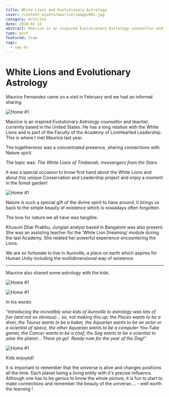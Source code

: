 ```yaml
---
title: White Lions and Evolutionary Astrology
cover: /content-assets/maurice/imagex001.jpg
category: Articles
date: 2018-02-15
abstract: Maurice is an inspired Evolutionary Astrology counsellor and teacher, currently based in the United States. He has a long relation with the White Lions and is part of the Faculty of the Academy of LionHearted Leadership. Maurice was with us in Auroville recently and it was a special occasion to know first hand about the White Lions and about this unique Conservation and Leadership project and enjoy a moment in the forest garden!
type: post
featured: true
tags:
  - say hi
---
```


# White Lions and Evolutionary Astrology

Maurice Fernandez came on a visit in February and we had an informal sharing.

![Home #1](/content-assets/maurice/imagex001_1400X900.jpg)

Maurice is an inspired Evolutionary Astrology counsellor and teacher, currently based in the United States. He has a long relation with the White Lions and is part of the Faculty of the Academy of LionHearted Leadership. This is where I met Maurice last year.

The togetherness was a concentrated presence, sharing connections with Nature spirit.

The topic was: _The White Lions of Timbavati, messengers from the Stars._

It was a special occasion to know first hand about the White Lions and about this unique Conservation and Leadership project and enjoy a moment in the forest garden!

![Home #1](/content-assets/maurice/img1_600X421.jpg)

Nature is such a special gift of the divine spirit to have around. It brings us back to the simple beauty of existence which is nowadays often forgotten.

The love for nature we all have was tangible.

Khusum Dhar Prabhu, Jungian analyst based in Bangalore was also present. She was an assisting teacher for the ‘White Lion Dreaming’ module during the last Academy. She related her powerful experience encountering the Lions.

We are so fortunate to live in Auroville, a place on earth which aspires for Human Unity including the multidimensional way of existence.

---

Maurice also shared some astrology with the kids.

![Home #1](/content-assets/maurice/img2_600X414.jpg)

![Home #1](/content-assets/maurice/img4_600X363.jpg)

In his words:

_"Introducing the incredibly wise kids of Auroville to astrology was lots of fun (and not so obvious)... so, not making this up: the Pisces wants to be a diver, the Taurus wants to be a baker, the Aquarian wants to be an actor or a scientist of space, the other Aquarian wants to be a computer You-Tube gamer, the Cancer wants to be a chef, the Sag wants to be a scientist to save the planet... There ya go!  Ready now for the year of the Dog!"_

![Home #1](/content-assets/maurice/img3_600X373.jpg)

Kids enjoyed!

It is important to remember that the universe is alive and changes positions all the time. Each planet being a living entity with it's precise influence. Although one has to be genius to know the whole picture, it is fun to start to make connections and remember the beauty of the universe.... - well worth the learning !
